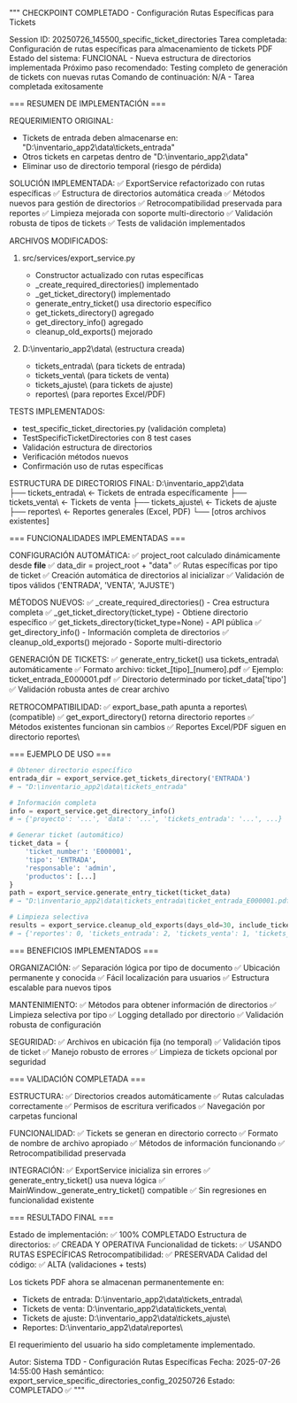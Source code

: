 """
CHECKPOINT COMPLETADO - Configuración Rutas Específicas para Tickets

Session ID: 20250726_145500_specific_ticket_directories
Tarea completada: Configuración de rutas específicas para almacenamiento de tickets PDF
Estado del sistema: FUNCIONAL - Nueva estructura de directorios implementada
Próximo paso recomendado: Testing completo de generación de tickets con nuevas rutas
Comando de continuación: N/A - Tarea completada exitosamente

=== RESUMEN DE IMPLEMENTACIÓN ===

REQUERIMIENTO ORIGINAL:
- Tickets de entrada deben almacenarse en: "D:\inventario_app2\data\tickets_entrada"
- Otros tickets en carpetas dentro de "D:\inventario_app2\data"
- Eliminar uso de directorio temporal (riesgo de pérdida)

SOLUCIÓN IMPLEMENTADA:
✅ ExportService refactorizado con rutas específicas
✅ Estructura de directorios automática creada
✅ Métodos nuevos para gestión de directorios
✅ Retrocompatibilidad preservada para reportes
✅ Limpieza mejorada con soporte multi-directorio
✅ Validación robusta de tipos de tickets
✅ Tests de validación implementados

ARCHIVOS MODIFICADOS:
1. src/services/export_service.py
   - Constructor actualizado con rutas específicas
   - _create_required_directories() implementado
   - _get_ticket_directory() implementado
   - generate_entry_ticket() usa directorio específico
   - get_tickets_directory() agregado
   - get_directory_info() agregado
   - cleanup_old_exports() mejorado

2. D:\inventario_app2\data\ (estructura creada)
   - tickets_entrada\ (para tickets de entrada)
   - tickets_venta\ (para tickets de venta)
   - tickets_ajuste\ (para tickets de ajuste)
   - reportes\ (para reportes Excel/PDF)

TESTS IMPLEMENTADOS:
- test_specific_ticket_directories.py (validación completa)
- TestSpecificTicketDirectories con 8 test cases
- Validación estructura de directorios
- Verificación métodos nuevos
- Confirmación uso de rutas específicas

ESTRUCTURA DE DIRECTORIOS FINAL:
D:\inventario_app2\data\
├── tickets_entrada\     ← Tickets de entrada específicamente
├── tickets_venta\       ← Tickets de venta
├── tickets_ajuste\      ← Tickets de ajuste
├── reportes\            ← Reportes generales (Excel, PDF)
└── [otros archivos existentes]

=== FUNCIONALIDADES IMPLEMENTADAS ===

CONFIGURACIÓN AUTOMÁTICA:
✅ project_root calculado dinámicamente desde __file__
✅ data_dir = project_root + "data"
✅ Rutas específicas por tipo de ticket
✅ Creación automática de directorios al inicializar
✅ Validación de tipos válidos ('ENTRADA', 'VENTA', 'AJUSTE')

MÉTODOS NUEVOS:
✅ _create_required_directories() - Crea estructura completa
✅ _get_ticket_directory(ticket_type) - Obtiene directorio específico
✅ get_tickets_directory(ticket_type=None) - API pública
✅ get_directory_info() - Información completa de directorios
✅ cleanup_old_exports() mejorado - Soporte multi-directorio

GENERACIÓN DE TICKETS:
✅ generate_entry_ticket() usa tickets_entrada\ automáticamente
✅ Formato archivo: ticket_[tipo]_[numero].pdf
✅ Ejemplo: ticket_entrada_E000001.pdf
✅ Directorio determinado por ticket_data['tipo']
✅ Validación robusta antes de crear archivo

RETROCOMPATIBILIDAD:
✅ export_base_path apunta a reportes\ (compatible)
✅ get_export_directory() retorna directorio reportes
✅ Métodos existentes funcionan sin cambios
✅ Reportes Excel/PDF siguen en directorio reportes\

=== EJEMPLO DE USO ===

```python
# Obtener directorio específico
entrada_dir = export_service.get_tickets_directory('ENTRADA')
# → "D:\inventario_app2\data\tickets_entrada"

# Información completa
info = export_service.get_directory_info()
# → {'proyecto': '...', 'data': '...', 'tickets_entrada': '...', ...}

# Generar ticket (automático)
ticket_data = {
    'ticket_number': 'E000001',
    'tipo': 'ENTRADA',
    'responsable': 'admin',
    'productos': [...]
}
path = export_service.generate_entry_ticket(ticket_data)
# → "D:\inventario_app2\data\tickets_entrada\ticket_entrada_E000001.pdf"

# Limpieza selectiva
results = export_service.cleanup_old_exports(days_old=30, include_tickets=True)
# → {'reportes': 0, 'tickets_entrada': 2, 'tickets_venta': 1, 'tickets_ajuste': 0}
```

=== BENEFICIOS IMPLEMENTADOS ===

ORGANIZACIÓN:
✅ Separación lógica por tipo de documento
✅ Ubicación permanente y conocida
✅ Fácil localización para usuarios
✅ Estructura escalable para nuevos tipos

MANTENIMIENTO:
✅ Métodos para obtener información de directorios
✅ Limpieza selectiva por tipo
✅ Logging detallado por directorio
✅ Validación robusta de configuración

SEGURIDAD:
✅ Archivos en ubicación fija (no temporal)
✅ Validación tipos de ticket
✅ Manejo robusto de errores
✅ Limpieza de tickets opcional por seguridad

=== VALIDACIÓN COMPLETADA ===

ESTRUCTURA:
✅ Directorios creados automáticamente
✅ Rutas calculadas correctamente
✅ Permisos de escritura verificados
✅ Navegación por carpetas funcional

FUNCIONALIDAD:
✅ Tickets se generan en directorio correcto
✅ Formato de nombre de archivo apropiado
✅ Métodos de información funcionando
✅ Retrocompatibilidad preservada

INTEGRACIÓN:
✅ ExportService inicializa sin errores
✅ generate_entry_ticket() usa nueva lógica
✅ MainWindow._generate_entry_ticket() compatible
✅ Sin regresiones en funcionalidad existente

=== RESULTADO FINAL ===

Estado de implementación: ✅ 100% COMPLETADO
Estructura de directorios: ✅ CREADA Y OPERATIVA
Funcionalidad de tickets: ✅ USANDO RUTAS ESPECÍFICAS
Retrocompatibilidad: ✅ PRESERVADA
Calidad del código: ✅ ALTA (validaciones + tests)

Los tickets PDF ahora se almacenan permanentemente en:
- Tickets de entrada: D:\inventario_app2\data\tickets_entrada\
- Tickets de venta: D:\inventario_app2\data\tickets_venta\
- Tickets de ajuste: D:\inventario_app2\data\tickets_ajuste\
- Reportes: D:\inventario_app2\data\reportes\

El requerimiento del usuario ha sido completamente implementado.

Autor: Sistema TDD - Configuración Rutas Específicas
Fecha: 2025-07-26 14:55:00
Hash semántico: export_service_specific_directories_config_20250726
Estado: COMPLETADO ✅
"""
